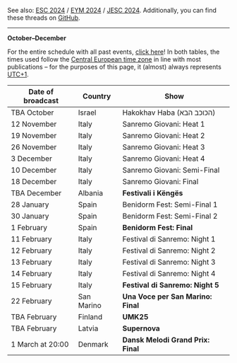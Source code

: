 See also: [ESC 2024](https://github.com/teiraaa/esc_vod_links/blob/main/esc2024.md) / [EYM 2024](https://github.com/teiraaa/esc_vod_links/blob/main/eym2024.md) / [JESC 2024](https://github.com/teiraaa/esc_vod_links/blob/main/jesc2024.md). Additionally, you can find these threads on [GitHub](https://github.com/teiraaa/eurovision_vod/blob/main/README.md).

*****

**October–December**

For the entire schedule with all past events, [click here](https://github.com/teiraaa/eurovision_vod/blob/main/esc2025.md)! In both tables, the times used follow the [Central European time zone](https://en.wikipedia.org/wiki/Central_European_Time) in line with most publications – for the purposes of this page, it (almost) always represents [UTC+1](https://en.wikipedia.org/wiki/UTC%2B01:00).

Date of broadcast | Country | Show
---|---|---
TBA October | Israel | Hakokhav Haba (הכוכב הבא)
12 November | Italy | Sanremo Giovani: Heat 1
19 November | Italy | Sanremo Giovani: Heat 2
26 November | Italy | Sanremo Giovani: Heat 3
3 December | Italy | Sanremo Giovani: Heat 4
10 December | Italy | Sanremo Giovani: Semi-Final
18 December | Italy | Sanremo Giovani: Final
TBA December | Albania | **Festivali i Këngës**
28 January | Spain | Benidorm Fest: Semi-Final 1
30 January | Spain | Benidorm Fest: Semi-Final 2
1 February | Spain | **Benidorm Fest: Final**
11 February | Italy | Festival di Sanremo: Night 1
12 February | Italy | Festival di Sanremo: Night 2
13 February | Italy | Festival di Sanremo: Night 3
14 February | Italy | Festival di Sanremo: Night 4
15 February | Italy | **Festival di Sanremo: Night 5**
22 February | San Marino | **Una Voce per San Marino: Final**
TBA February | Finland | **UMK25**
TBA February | Latvia | **Supernova**
1 March at 20:00 | Denmark | **Dansk Melodi Grand Prix: Final**